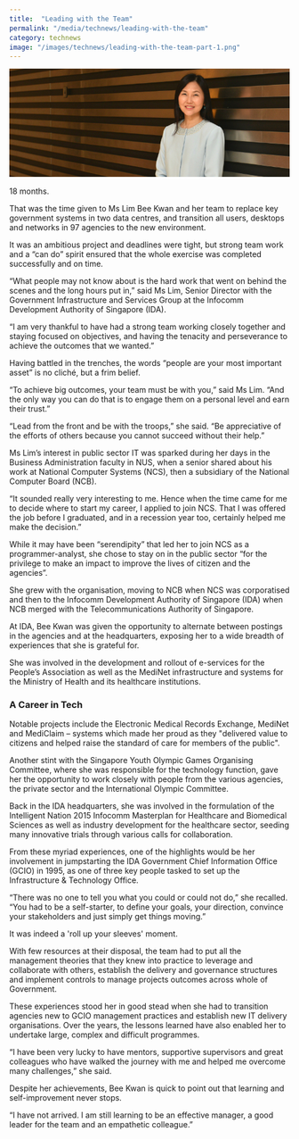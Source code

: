 ```yaml
---
title:  "Leading with the Team"
permalink: "/media/technews/leading-with-the-team"
category: technews
image: "/images/technews/leading-with-the-team-part-1.png"
---
```


![Leading with the Team](/images/technews/leading-with-the-team-part-1.png)

18 months.

That was the time given to Ms Lim Bee Kwan and her team to replace key government systems in two data centres, and transition all users, desktops and networks in 97 agencies to the new environment. 

It was an ambitious project and deadlines were tight, but strong team work and a “can do” spirit ensured that the whole exercise was completed successfully and on time.

“What people may not know about is the hard work that went on behind the scenes and the long hours put in,” said Ms Lim, Senior Director with the Government Infrastructure and Services Group at the Infocomm Development Authority of Singapore (IDA). 

“I am very thankful to have had a strong team working closely together and staying focused on objectives, and having the tenacity and perseverance to achieve the outcomes that we wanted.”  

Having battled in the trenches, the words “people are your most important asset” is no cliché, but a frim belief. 

“To achieve big outcomes, your team must be with you,” said Ms Lim. “And the only way you can do that is to engage them on a personal level and earn their trust.”

“Lead from the front and be with the troops,” she said. “Be appreciative of the efforts of others because you cannot succeed without their help.” 

Ms Lim’s interest in public sector IT was sparked during her days in the Business Administration faculty in NUS, when a senior shared about his work at National Computer Systems (NCS), then a subsidiary of the National Computer Board (NCB). 

“It sounded really very interesting to me. Hence when the time came for me to decide where to start my career, I applied to join NCS. That I was offered the job before I graduated, and in a recession year too, certainly helped me make the decision.”

While it may have been “serendipity” that led her to join NCS as a programmer-analyst, she chose to stay on in the public sector “for the privilege to make an impact to improve the lives of citizen and the agencies”. 

She grew with the organisation, moving to NCB when NCS was corporatised and then to the Infocomm Development Authority of Singapore (IDA) when NCB merged with the Telecommunications Authority of Singapore. 

At IDA, Bee Kwan was given the opportunity to alternate between postings in the agencies and at the headquarters, exposing her to a wide breadth of experiences that she is grateful for.  

She was involved in the development and rollout of e-services for the People’s Association as well as the MediNet infrastructure and systems for the Ministry of Health and its healthcare institutions. 

### **A Career in Tech**
Notable projects include the Electronic Medical Records Exchange, MediNet and MediClaim – systems which made her proud as they "delivered value to citizens and helped raise the standard of care for members of the public". 

Another stint with the Singapore Youth Olympic Games Organising Committee, where she was responsible for the technology function, gave her the opportunity to work closely with people from the various agencies, the private sector and the International Olympic Committee. 

Back in the IDA headquarters, she was involved in the formulation of the Intelligent Nation 2015 Infocomm Masterplan for Healthcare and Biomedical Sciences as well as industry development for the healthcare sector, seeding many innovative trials through various calls for collaboration.

From these myriad experiences, one of the highlights would be her involvement in jumpstarting the IDA Government Chief Information Office (GCIO) in 1995, as one of three key people tasked to set up the Infrastructure & Technology Office. 

“There was no one to tell you what you could or could not do,” she recalled. “You had to be a self-starter, to define your goals, your direction, convince your stakeholders and just simply get things moving.” 

It was indeed a 'roll up your sleeves' moment.

With few resources at their disposal, the team had to put all the management theories that they knew into practice to leverage and collaborate with others, establish the delivery and governance structures and implement controls to manage projects outcomes across whole of Government. 

These experiences stood her in good stead when she had to transition agencies new to GCIO management practices and establish new IT delivery organisations. Over the years, the lessons learned have also enabled her to undertake large,  complex and difficult programmes.

“I have been very lucky to have mentors, supportive supervisors and great colleagues who have walked the journey with me and helped me overcome many challenges,” she said. 

Despite her achievements, Bee Kwan is quick to point out that learning and self-improvement never stops.

“I have not arrived. I am still learning to be an effective manager, a good leader for the team and an empathetic colleague.”
